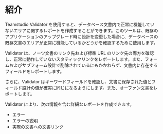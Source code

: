 # 紹介

Teamstudio Validator を使用すると、データベース文書内で正常に機能していないエリアに関するレポートを作成することができます。このツールは、既存のアプリケーションのアップグレード時に設計を変更した場合に、データベースの既存文書のエリアが正常に機能しているかどうかを確認するために使用します。

Validator は、ノーツ文書のリンク先および標準 URL のリンク先の両方を確認し、正常に動作していないスタティックリンクをレポートします。また、フォームおよびサブフォーム設計で削除されているにもかかわらず、文書内に存在するフィールドをレポートします。

さらに、Validator はキーワードフィールドを確認し、文書に保存された値とフィールド設計の値が確実に同じになるようにします。また、オーファン文書をレポートします。

Validator により、次の情報を含む詳細なレポートを作成できます。

* エラー
* エラーの説明
* 実際の文書への文書リンク